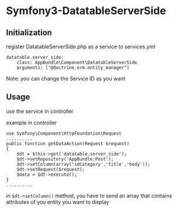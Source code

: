 # Symfony3-DatatableServerSide

## Initialization
register DatatableServerSide.php as a service to services.yml

```
datatable.server_side:
    class: AppBundle\Component\DatatableServerSide
    arguments: ["@doctrine.orm.entity_manager"]
```
Note: you can change the Service ID as you want

## Usage
use the service in controller

example in controller
```
use Symfony\Component\HttpFoundation\Request
..........
public function getDataAction(Request $request)
{
    $dt = $this->get('datatable.server_side');
    $dt->setRepository('AppBundle:Post');
    $dt->setColumn(array('idCategory','title','body'));
    $dt->setRequest($request);
    $data = $dt->execute();
}
..........
```

in ```$dt->setColumn()``` method, you have to send an array that contains attributes of you entity you want to display
